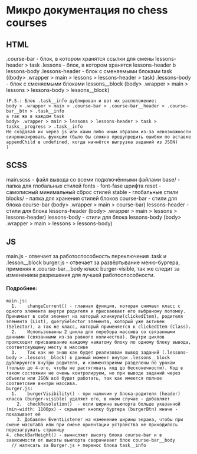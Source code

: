 # Микро документация по chess courses 

## HTML
  .course-bar       - блок, в котором хранятся ссылки для смены lessons-header > task
  .lessons          - блок, в котором хранятся lessons-header b lessons-body
    .lessons-header   - блок с сменяемыми блоками task ((body> .wrapper > main > lessons > lessons-header > task)
    .lessons-body     - блок с сменяемыми блоками lessons__block (body> .wrapper > main > lessons > lessons-body > lessons__block)

	(P.S.: Блок .task__info дублирован и вот их расположение: 
	body > .wrapper > main > .course-bar > .course-bar__header > .course-bar__btn > .task__info 
	а так же в каждом task 
	body> .wrapper > main > lessons > lessons-header > task > tasks__progress > .task__info
	Не создавал их через js или каим либо иным образом из-за невозможности синронизировать функции (было бы сложно предупредить ошибки по вставке appendChild в undefined, когда начнётся выгрузка заданий из JSON)
	)


## SCSS
main.scss       - файл вывода со всеми подключёнными файлами
base/           - папка для глобальных стилей
  fonts           - font-fase шрифта
  reset           - самописный минимальный сброс стилей
  stable          - глобальные стили
blocks/         - папка для хранения стилей блоков
  course-bar      - стили для блока course-bar (body> .wrapper > main > course-bar)
  lessons-header  - стили для блока lessons-header (body> .wrapper > main > lessons > lessons-header)
  lessons-body    - стили для блока lessons-body (body> .wrapper > main > lessons > lessons-body)


## JS
main.js     - отвечает за работоспособность переключения .task и .lesson__block
burger.js   - отвечает за развёртывание меню-бургера, применяя к .course-bar__body класс burger-visible, так же следит за изменением разрешения для лучшей работоспособности.
  #### Подробнее:
    main.js:
      1.	changeCurrent() - главная функция, которая снимает класс с одного элемента внутри родителя и присваевает его выбраному потомку. Принимает в себя элемент на который кликнули(clickedItem), родителя элемента (List), querySelector элемента, который уже активен (Selector), а так же класс, который применяется к clickedItem (Class).
      2.	Использованны 2 цикла для перебора массива со связанными данными (связанными из-за равного количества). Внутри циклов происходит присваивание каждому нажатому блоку по одному блоку вывода, соответсвующему месту в массиве
      3.	Так как не знаю как будет реализован вывод заданий (.lessons-body > .lessons__block) в данный момент внутри .lessons__block дублируются внутри родителя, и комментариями разделены по урокам (только до 4-ого, чтобы не растягивать код до бесконечности). Код в таком состоянии не очень контролируем, но при выводе заданий через объекты или JSON всё будет работать, так как имеется полное соответсвие внитри массива.
    burger.js:
      1.	burgerVisibility() - при наличии у блока-родителя (header) класса (burger-visible) удаляет его, в ином случае - добавляет
		2.	checkResolution()  - если ширина вьюпорта больше указанной (min-width: 1100px) - скрывает кнопку бургера (burgerBtn) иначе - показывает её
		3. Добавлен EventListener на изменение ширины экрана, чтобы при смене масштаба или при смене ориентации устройства не приходилось перезагружать страницу
    4. checkBarHeight() - вычисляет высоту блока course-bar и в зависимости от высоты вьюпорта сворачивает блок course-bar__body
      // написать за Burger.js + перенос блока task__info







